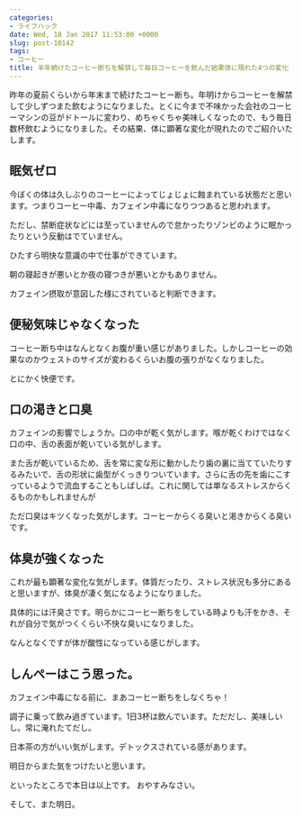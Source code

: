 ```yaml
---
categories:
- ライフハック
date: Wed, 18 Jan 2017 11:53:00 +0000
slug: post-10142
tags:
- コーヒー
title: 半年続けたコーヒー断ちを解禁して毎日コーヒーを飲んだ結果体に現れた4つの変化
---
```


昨年の夏前くらいから年末まで続けたコーヒー断ち。年明けからコーヒーを解禁して少しずつまた飲むようになりました。とくに今まで不味かった会社のコーヒーマシンの豆がドトールに変わり、めちゃくちゃ美味しくなったので、もう毎日数杯飲むようになりました。その結果、体に顕著な変化が現れたのでご紹介いたします。

<h2>眠気ゼロ</h2>

今ぼくの体は久しぶりのコーヒーによってじょじょに蝕まれている状態だと思います。つまりコーヒー中毒、カフェイン中毒になりつつあると思われます。

ただし、禁断症状などには至っていませんので怠かったりゾンビのように眠かったりという反動はでていません。

ひたすら明快な意識の中で仕事ができています。

朝の寝起きが悪いとか夜の寝つきが悪いとかもありません。

カフェイン摂取が意図した様にされていると判断できます。

<h2>便秘気味じゃなくなった</h2>

コーヒー断ち中はなんとなくお腹が重い感じがありました。しかしコーヒーの効果なのかウェストのサイズが変わるくらいお腹の張りがなくなりました。

とにかく快便です。

<h2>口の渇きと口臭</h2>

カフェインの影響でしょうか。口の中が乾く気がします。喉が乾くわけではなく口の中、舌の表面が乾いている気がします。

また舌が乾いているため、舌を常に変な形に動かしたり歯の裏に当てていたりするみたいで、舌の形状に歯型がくっきりついています。さらに舌の先を歯にこすっているようで流血することもしばしば。これに関しては単なるストレスからくるものかもしれませんが

ただ口臭はキツくなった気がします。コーヒーからくる臭いと渇きからくる臭いです。

<h2>体臭が強くなった</h2>

これが最も顕著な変化な気がします。体質だったり、ストレス状況も多分にあると思いますが、体臭が凄く気になるようになりました。

具体的には汗臭さです。明らかにコーヒー断ちをしている時よりも汗をかき、それが自分で気がつくくらい不快な臭いになりました。

なんとなくですが体が酸性になっている感じがします。 

<h2>しんぺーはこう思った。</h2>

カフェイン中毒になる前に、まあコーヒー断ちをしなくちゃ！

調子に乗って飲み過ぎています。1日3杯は飲んでいます。ただだし、美味しいし。常に淹れたてだし。

日本茶の方がいい気がします。デトックスされている感があります。

明日からまた気をつけたいと思います。

といったところで本日は以上です。
おやすみなさい。

そして、また明日。